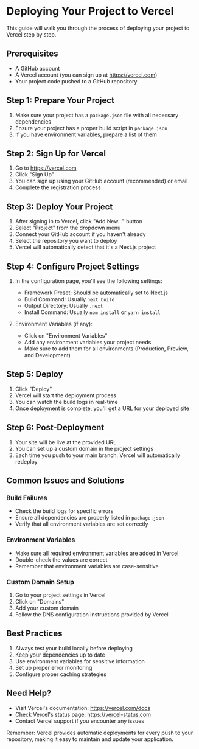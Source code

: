 # Deploying Your Project to Vercel

This guide will walk you through the process of deploying your project to Vercel step by step.

## Prerequisites
- A GitHub account
- A Vercel account (you can sign up at https://vercel.com)
- Your project code pushed to a GitHub repository

## Step 1: Prepare Your Project
1. Make sure your project has a `package.json` file with all necessary dependencies
2. Ensure your project has a proper build script in `package.json`
3. If you have environment variables, prepare a list of them

## Step 2: Sign Up for Vercel
1. Go to https://vercel.com
2. Click "Sign Up"
3. You can sign up using your GitHub account (recommended) or email
4. Complete the registration process

## Step 3: Deploy Your Project
1. After signing in to Vercel, click "Add New..." button
2. Select "Project" from the dropdown menu
3. Connect your GitHub account if you haven't already
4. Select the repository you want to deploy
5. Vercel will automatically detect that it's a Next.js project

## Step 4: Configure Project Settings
1. In the configuration page, you'll see the following settings:
   - Framework Preset: Should be automatically set to Next.js
   - Build Command: Usually `next build`
   - Output Directory: Usually `.next`
   - Install Command: Usually `npm install` or `yarn install`

2. Environment Variables (if any):
   - Click on "Environment Variables"
   - Add any environment variables your project needs
   - Make sure to add them for all environments (Production, Preview, and Development)

## Step 5: Deploy
1. Click "Deploy"
2. Vercel will start the deployment process
3. You can watch the build logs in real-time
4. Once deployment is complete, you'll get a URL for your deployed site

## Step 6: Post-Deployment
1. Your site will be live at the provided URL
2. You can set up a custom domain in the project settings
3. Each time you push to your main branch, Vercel will automatically redeploy

## Common Issues and Solutions

### Build Failures
- Check the build logs for specific errors
- Ensure all dependencies are properly listed in `package.json`
- Verify that all environment variables are set correctly

### Environment Variables
- Make sure all required environment variables are added in Vercel
- Double-check the values are correct
- Remember that environment variables are case-sensitive

### Custom Domain Setup
1. Go to your project settings in Vercel
2. Click on "Domains"
3. Add your custom domain
4. Follow the DNS configuration instructions provided by Vercel

## Best Practices
1. Always test your build locally before deploying
2. Keep your dependencies up to date
3. Use environment variables for sensitive information
4. Set up proper error monitoring
5. Configure proper caching strategies

## Need Help?
- Visit Vercel's documentation: https://vercel.com/docs
- Check Vercel's status page: https://vercel-status.com
- Contact Vercel support if you encounter any issues

Remember: Vercel provides automatic deployments for every push to your repository, making it easy to maintain and update your application. 